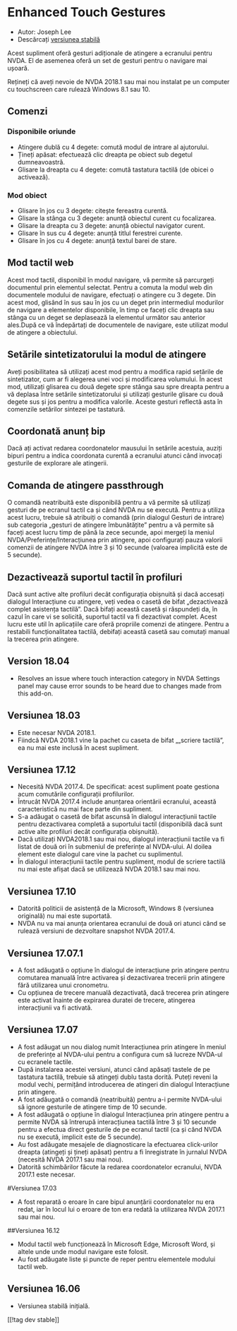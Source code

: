 # Enhanced Touch Gestures #

* Autor: Joseph Lee
* Descărcați [versiunea stabilă][1]

Acest supliment oferă gesturi adiționale de atingere a ecranului pentru
NVDA. El de asemenea oferă un set de gesturi pentru o navigare mai ușoară.

Rețineți că aveți nevoie de NVDA 2018.1 sau mai nou instalat pe un computer
cu touchscreen care rulează Windows 8.1 sau 10.

## Comenzi

### Disponibile oriunde

* Atingere dublă cu 4 degete: comută modul de intrare al ajutorului.
* Țineți apăsat: efectuează clic dreapta pe obiect sub degetul
  dumneavoastră.
* Glisare la dreapta cu 4 degete: comută tastatura tactilă (de obicei o
  activează).

### Mod obiect

* Glisare în jos cu 3 degete: citește fereastra curentă.
* Glisare la stânga cu 3 degete: anunță obiectul curent cu focalizarea.
* Glisare la dreapta cu 3 degete: anunță obiectul navigator curent.
* Glisare în sus cu 4 degete: anunță titlul ferestrei curente.
* Glisare în jos cu 4 degete: anunță textul barei de stare.

## Mod tactil web

Acest mod tactil, disponibil în modul navigare, vă permite să parcurgeți
documentul prin elementul selectat. Pentru a comuta la modul web din
documentele modului de navigare, efectuați o atingere cu 3 degete. Din acest
mod, glisând în sus sau în jos cu un deget prin intermediul modurilor de
navigare a elementelor disponibile, în timp ce faceți clic dreapta sau
stânga cu un deget se deplasează la elementul următor sau anterior ales.După
ce vă îndepărtați de documentele de navigare, este utilizat modul de
atingere a obiectului.

## Setările sintetizatorului la modul de atingere

Aveți posibilitatea să utilizați acest mod pentru a modifica rapid setările
de sintetizator, cum ar fi alegerea unei voci și modificarea volumului. În
acest mod, utilizați glisarea cu două degete spre stânga sau spre dreapta
pentru a vă deplasa între setările sintetizatorului și utilizați gesturile
glisare cu două degete sus și jos pentru a modifica valorile. Aceste gesturi
reflectă asta în comenzile setărilor sintezei pe tastatură.

## Coordonată anunț bip

Dacă ați activat redarea coordonatelor mausului în setările acestuia, auziți
bipuri pentru a indica coordonata curentă a ecranului atunci când invocați
gesturile de explorare ale atingerii.

## Comanda de atingere passthrough

O comandă neatribuită este disponibilă pentru a vă permite să utilizați
gesturi de pe ecranul tactil ca și când NVDA nu se execută. Pentru a utiliza
acest lucru, trebuie să atribuiți o comandă (prin dialogul Gesturi de
intrare) sub categoria „gesturi de atingere îmbunătățite” pentru a vă
permite să faceți acest lucru timp de până la zece secunde, apoi mergeți la
meniul NVDA/Preferințe/Interacțiunea prin atingere, apoi configurați pauza
valorii comenzii de atingere NVDA între 3 și 10 secunde (valoarea implicită
este de 5 secunde).

## Dezactivează suportul tactil în profiluri

Dacă sunt active alte profiluri decât configurația obișnuită și dacă
accesați dialogul Interacțiune cu atingere, veți vedea o casetă de bifat
„dezactivează complet asistența tactilă”. Dacă bifați această casetă și
răspundeți da, în cazul în care vi se solicită, suportul tactil va fi
dezactivat complet. Acest lucru este util în aplicațiile care oferă
propriile comenzi de atingere. Pentru a restabili funcționalitatea tactilă,
debifați această casetă sau comutați manual la trecerea prin atingere.

## Version 18.04

* Resolves an issue where touch interaction category in NVDA Settings panel
  may cause error sounds to be heard due to changes made from this add-on.

## Versiunea 18.03

* Este necesar NVDA 2018.1.
* Fiindcă NVDA 2018.1 vine la pachet cu caseta de bifat „„scriere tactilă”,
  ea nu mai este inclusă în acest supliment.

## Versiunea 17.12

* Necesită NVDA 2017.4. De specificat: acest supliment poate gestiona acum
  comutările configurații profilurilor.
* Întrucât NVDA 2017.4 include anunțarea orientării ecranului, această
  caracteristică nu mai face parte din supliment.
* S-a adăugat o casetă de bifat ascunsă în dialogul interacțiunii tactile
  pentru dezactivarea completă a suportului tactil (disponibilă dacă sunt
  active alte profiluri decât configurația obișnuită).
* Dacă utilizați NVDA2018.1 sau mai nou, dialogul interacțiunii tactile va
  fi listat de două ori în submeniul de preferințe al NVDA-ului. Al doilea
  element este dialogul care vine la pachet cu suplimentul.
* În dialogul interacțiunii tactile pentru supliment, modul de scriere
  tactilă nu mai este afișat dacă se utilizează NVDA 2018.1 sau mai nou.

## Versiunea 17.10

* Datorită politicii de asistență de la Microsoft, Windows 8 (versiunea
  originală) nu mai este suportată.
* NVDA nu va mai anunța orientarea ecranului de două ori atunci când se
  rulează versiuni de dezvoltare snapshot NVDA 2017.4.

## Versiunea 17.07.1

* A fost adăugată o opțiune în dialogul de interacțiune prin atingere pentru
  comutarea manuală între activarea și dezactivarea trecerii prin atingere
  fără utilizarea unui cronometru.
* Cu opțiunea de trecere manuală dezactivată, dacă trecerea prin atingere
  este activat înainte de expirarea duratei de trecere, atingerea
  interacțiunii va fi activată.

## Versiunea 17.07

* A fost adăugat un nou dialog numit Interacțiunea prin atingere în meniul
  de preferințe al NVDA-ului pentru a configura cum să lucreze NVDA-ul cu
  ecranele tactile.
* După instalarea acestei versiuni, atunci când apăsați tastele de pe
  tastatura tactilă, trebuie să atingeți dublu tasta dorită. Puteți reveni
  la modul vechi, permițând introducerea de atingeri din dialogul
  Interacțiune prin atingere.
* A fost adăugată o comandă (neatribuită) pentru a-i permite NVDA-ului să
  ignore gesturile de atingere timp de 10 secunde.
* A fost adăugată o opțiune în dialogul Interacțiunea prin atingere pentru a
  permite NVDA să întrerupă interacțiunea tactilă între 3 și 10 secunde
  pentru a efectua direct gesturile de pe ecranul tactil (ca și când NVDA nu
  se execută, implicit este de 5 secunde).
* Au fost adăugate mesajele de diagnosticare la efectuarea click-urilor
  dreapta (atingeți și țineți apăsat) pentru a fi înregistrate în jurnalul
  NVDA (necesită NVDA 2017.1 sau mai nou).
* Datorită schimbărilor făcute la redarea coordonatelor ecranului, NVDA
  2017.1 este necesar.

#Versiunea 17.03

* A fost reparată o eroare în care bipul anunțării coordonatelor nu era
  redat, iar în locul lui o eroare de ton era redată la utilizarea NVDA
  2017.1 sau mai nou.

##Versiunea 16.12

* Modul tactil web funcționează în Microsoft Edge, Microsoft Word, și altele
  unde unde modul navigare este folosit.
* Au fost adăugate liste și puncte de reper pentru elementele modului tactil
  web.

## Versiunea 16.06

* Versiunea stabilă inițială.

[[!tag dev stable]]

[1]: https://addons.nvda-project.org/files/get.php?file=ets
